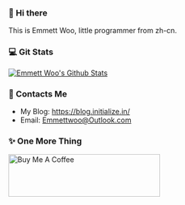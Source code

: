 ### 👋 Hi there

This is Emmett Woo, little programmer from zh-cn.

### 💻 Git Stats

[![Emmett Woo's Github Stats](https://github-readme-stats.vercel.app/api?username=emmettwoo&count_private=true&show_icons=true&theme=nord)](https://github.com/anuraghazra/github-readme-stats)

### 💬 Contacts Me

- My Blog: https://blog.initialize.in/
- Email: Emmettwoo@Outlook.com

### ✨ One More Thing

<a href="https://www.buymeacoffee.com/emmettwoo" target="_blank"><img src="https://cdn.buymeacoffee.com/buttons/v2/default-yellow.png" width="300px" height="84px" alt="Buy Me A Coffee"></a>

<!--
**Emmettwoo/emmettwoo** is a ✨ _special_ ✨ repository because its `README.md` (this file) appears on your GitHub profile.

Here are some ideas to get you started:

- 🔭 I’m currently working on ...
- 🌱 I’m currently learning ...
- 👯 I’m looking to collaborate on ...
- 🤔 I’m looking for help with ...
- 💬 Ask me about ...
- 📫 How to reach me: ...
- 😄 Pronouns: ...
- ⚡ Fun fact: ...
-->
